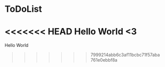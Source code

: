 # ToDoList
<<<<<<< HEAD
Hello World <3
=======
Hello World
>>>>>>> 7999214abb6c3af11bcbc71f57aba761e0ebbf8a
